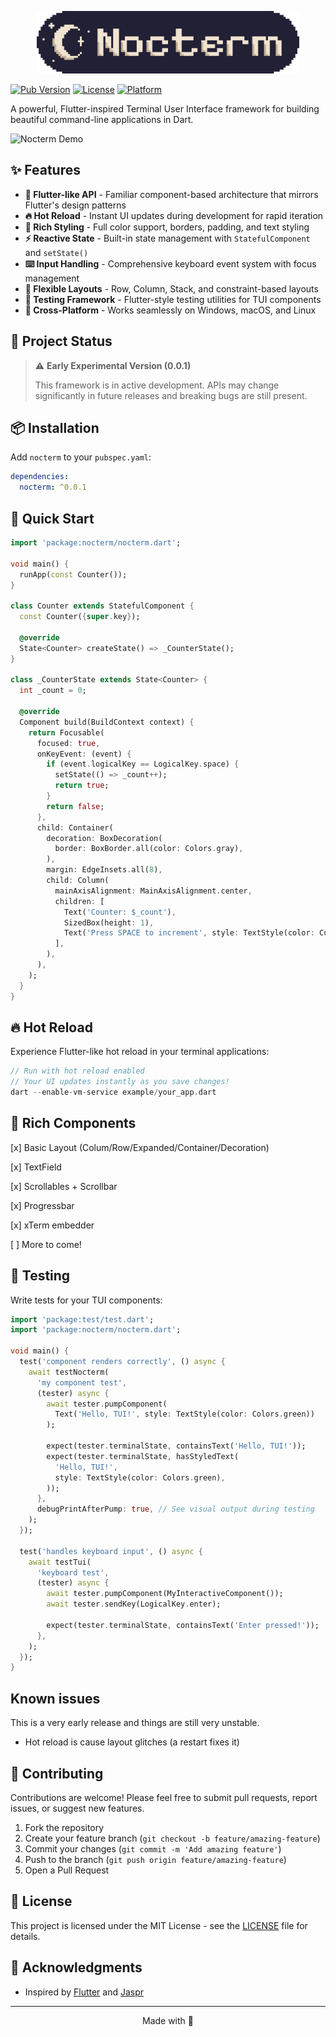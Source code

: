 

<p align="center">
<img src="doc/assets/nocterm_banner.png" height="100" alt="Nocterm" />
</p>



[![Pub Version](https://img.shields.io/pub/v/nocterm)](https://pub.dev/packages/nocterm)
[![License](https://img.shields.io/badge/license-MIT-blue.svg)](LICENSE)
[![Platform](https://img.shields.io/badge/platform-cross--platform-brightgreen)](https://dart.dev/platforms)

A powerful, Flutter-inspired Terminal User Interface framework for building beautiful command-line applications in Dart.

![Nocterm Demo](doc/assets/demo.gif)

## ✨ Features

- **🎯 Flutter-like API** - Familiar component-based architecture that mirrors Flutter's design patterns
- **🔥 Hot Reload** - Instant UI updates during development for rapid iteration
- **🎨 Rich Styling** - Full color support, borders, padding, and text styling
- **⚡ Reactive State** - Built-in state management with `StatefulComponent` and `setState()`
- **⌨️ Input Handling** - Comprehensive keyboard event system with focus management
- **📐 Flexible Layouts** - Row, Column, Stack, and constraint-based layouts
- **🧪 Testing Framework** - Flutter-style testing utilities for TUI components
- **🌈 Cross-Platform** - Works seamlessly on Windows, macOS, and Linux

## 🚦 Project Status

> ⚠️ **Early Experimental Version (0.0.1)**
> 
> This framework is in active development. APIs may change significantly in future releases and breaking bugs are still present.

## 📦 Installation

Add `nocterm` to your `pubspec.yaml`:

```yaml
dependencies:
  nocterm: ^0.0.1
```


## 🏃 Quick Start

```dart
import 'package:nocterm/nocterm.dart';

void main() {
  runApp(const Counter());
}

class Counter extends StatefulComponent {
  const Counter({super.key});

  @override
  State<Counter> createState() => _CounterState();
}

class _CounterState extends State<Counter> {
  int _count = 0;

  @override
  Component build(BuildContext context) {
    return Focusable(
      focused: true,
      onKeyEvent: (event) {
        if (event.logicalKey == LogicalKey.space) {
          setState(() => _count++);
          return true;
        }
        return false;
      },
      child: Container(
        decoration: BoxDecoration(
          border: BoxBorder.all(color: Colors.gray),
        ),
        margin: EdgeInsets.all(8),
        child: Column(
          mainAxisAlignment: MainAxisAlignment.center,
          children: [
            Text('Counter: $_count'),
            SizedBox(height: 1),
            Text('Press SPACE to increment', style: TextStyle(color: Colors.gray)),
          ],
        ),
      ),
    );
  }
}

```

## 🔥 Hot Reload

Experience Flutter-like hot reload in your terminal applications:

```dart
// Run with hot reload enabled
// Your UI updates instantly as you save changes!
dart --enable-vm-service example/your_app.dart
```

## 🎨 Rich Components

[x] Basic Layout (Colum/Row/Expanded/Container/Decoration)

[x] TextField

[x] Scrollables + Scrollbar

[x] Progressbar

[x] xTerm embedder

[ ] More to come!


## 🧪 Testing

Write tests for your TUI components:

```dart
import 'package:test/test.dart';
import 'package:nocterm/nocterm.dart';

void main() {
  test('component renders correctly', () async {
    await testNocterm(
      'my component test',
      (tester) async {
        await tester.pumpComponent(
          Text('Hello, TUI!', style: TextStyle(color: Colors.green))
        );
        
        expect(tester.terminalState, containsText('Hello, TUI!'));
        expect(tester.terminalState, hasStyledText(
          'Hello, TUI!',
          style: TextStyle(color: Colors.green),
        ));
      },
      debugPrintAfterPump: true, // See visual output during testing
    );
  });

  test('handles keyboard input', () async {
    await testTui(
      'keyboard test',
      (tester) async {
        await tester.pumpComponent(MyInteractiveComponent());
        await tester.sendKey(LogicalKey.enter);
        
        expect(tester.terminalState, containsText('Enter pressed!'));
      },
    );
  });
}
```

## Known issues

This is a very early release and things are still very unstable.

- Hot reload is cause layout glitches (a restart fixes it)

## 🤝 Contributing

Contributions are welcome! Please feel free to submit pull requests, report issues, or suggest new features.

1. Fork the repository
2. Create your feature branch (`git checkout -b feature/amazing-feature`)
3. Commit your changes (`git commit -m 'Add amazing feature'`)
4. Push to the branch (`git push origin feature/amazing-feature`)
5. Open a Pull Request

## 📝 License

This project is licensed under the MIT License - see the [LICENSE](LICENSE) file for details.

## 🙏 Acknowledgments

- Inspired by [Flutter](https://flutter.dev) and [Jaspr](https://github.com/schultek/jaspr)

---

<div align="center">
  Made with 💙
</div>